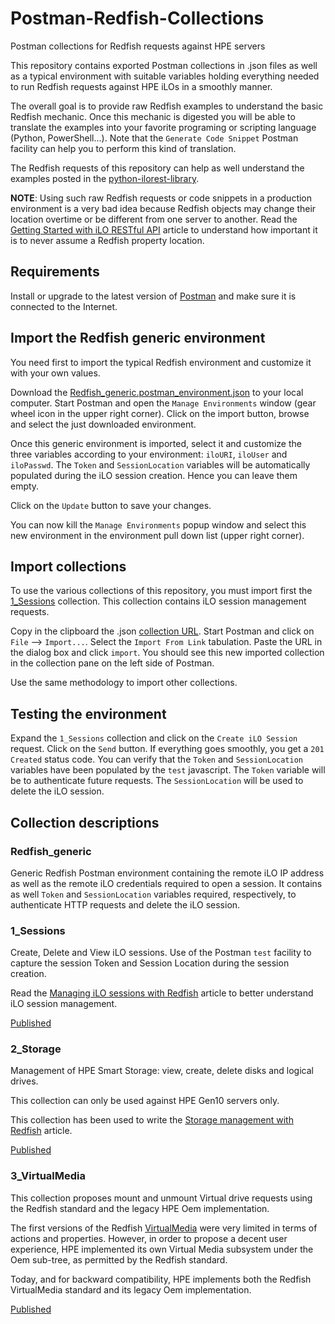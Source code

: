 # Postman-Redfish-Collections

Postman collections for Redfish requests against HPE servers

This repository contains exported Postman collections in .json files as well as a typical environment with suitable variables holding everything needed to run Redfish requests against HPE iLOs in a smoothly manner.

The overall goal is to provide raw Redfish examples to understand the basic Redfish mechanic. Once this mechanic is digested you will be able to translate the examples into your favorite programing or scripting language (Python, PowerShell...). Note that the `Generate Code Snippet` Postman facility can help you to perform this kind of translation.

The Redfish requests of this repository can help as well understand the examples posted in the [python-ilorest-library](https://github.com/HewlettPackard/python-ilorest-library/tree/master/examples/Redfish).

**NOTE**: Using such raw Redfish requests or code snippets in a production environment is a very bad idea because Redfish objects may change their location overtime or be different from one server to another. Read the [Getting Started with iLO RESTful API](https://developer.hpe.com/blog/getting-started-with-ilo-restful-api-redfish-api-conformance) article to understand how important it is to never assume a Redfish property location.

## Requirements

Install or upgrade to the latest version of [Postman](https://www.getpostman.com/apps) and make sure it is connected to the Internet.

## Import the Redfish generic environment

You need first to import the typical Redfish environment and customize it with your own values.

Download the [Redfish_generic.postman_environment.json](https://github.com/donzef/Postman-Redfish-Collections/blob/master/Redfish_generic.postman_environment.json) to your local computer. Start Postman and open the `Manage Environments` window (gear wheel icon in the upper right corner). Click on the import button, browse and select the just downloaded environment.  

Once this generic environment is imported, select it and customize the three variables according to your environment: `iloURI`, `iloUser` and `iloPasswd`. The `Token` and `SessionLocation` variables will be automatically populated during the iLO session creation. Hence you can leave them empty.

 Click on the `Update` button to save your changes.

You can now kill the `Manage Environments` popup window and select this new environment in the environment pull down list (upper right corner).

## Import collections

To use the various collections of this repository, you must import first the [1_Sessions](https://github.com/donzef/Postman-Redfish-Collections/blob/master/1_Sessions.postman_collection.json) collection. This collection contains iLO session management requests.

Copy in the clipboard the .json [collection URL](https://github.com/donzef/Postman-Redfish-Collections/blob/master/1_Sessions.postman_collection.json). Start Postman and click on `File` --> `Import...`. Select the `Import From Link` tabulation. Paste the URL in the dialog box and click `import`. You should see this new imported collection in the collection pane on the left side of Postman.

Use the same methodology to import other collections.

## Testing the environment

Expand the `1_Sessions` collection and click on the `Create iLO Session` request. Click on the `Send` button. If everything goes smoothly, you get a `201 Created` status code. You can verify that the `Token` and  `SessionLocation` variables have been populated by the `test` javascript. The `Token` variable will be to authenticate future requests. The `SessionLocation` will be used to delete the iLO session.

## Collection descriptions

### Redfish_generic

Generic Redfish Postman environment containing the remote iLO IP address as well as the remote iLO credentials required to open a session. It contains as well `Token` and `SessionLocation` variables required, respectively, to authenticate HTTP requests and delete the iLO session.

### 1_Sessions

Create, Delete and View iLO sessions. Use of the Postman `test` facility to capture the session Token and Session Location during the session creation.  

Read the [Managing iLO sessions with Redfish](https://developer.hpe.com/blog/managing-ilo-sessions-with-redfish) article to better understand iLO session management.

[Published](https://documenter.getpostman.com/view/3625509/RzfmEST5)

### 2_Storage

Management of HPE Smart Storage: view, create, delete disks and logical drives.

This collection can only be used against HPE Gen10 servers only.

This collection has been used to write the [Storage management with Redfish](https://developer.hpe.com/blog/storage-management-with-redfish) article.

[Published](https://documenter.getpostman.com/view/3625509/RzfmESXR)

### 3_VirtualMedia

This collection proposes mount and unmount Virtual drive requests using the Redfish standard and the legacy HPE Oem implementation. 

The first versions of the Redfish [VirtualMedia](http://redfish.dmtf.org/schemas/v1/VirtualMedia.json) were very limited in terms of actions and properties. However, in order to propose a decent user experience, HPE implemented its own Virtual Media subsystem under the Oem sub-tree, as permitted by the Redfish standard.

Today, and for backward compatibility, HPE implements both the Redfish VirtualMedia standard and its legacy Oem implementation.

[Published](https://documenter.getpostman.com/view/3625509/RzfmESXS)
